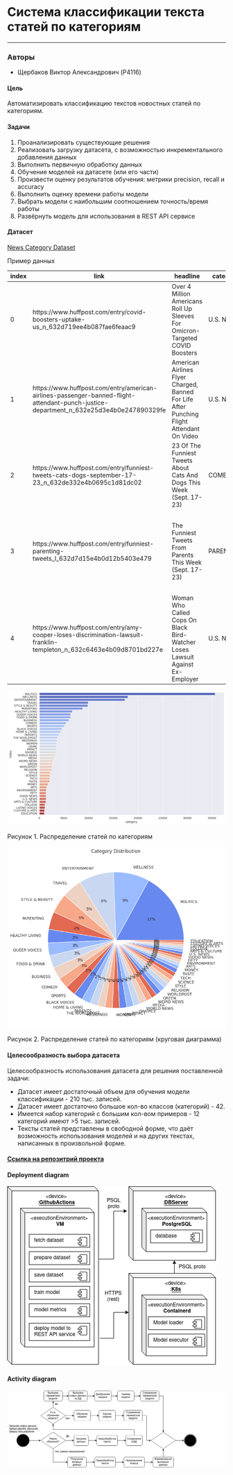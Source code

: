 # Система классификации текста статей по категориям
-------------
### Авторы
* Щербаков Виктор Александрович (P4116)

#### Цель 

Автоматизировать классификацию текстов новостных статей по категориям.

#### Задачи
1. Проанализировать существующие решения
2. Реализовать загрузку датасета, с возможностью инкрементального добавления данных
3. Выполнить первичную обработку данных
4. Обучение моделей на датасете (или его части)
5. Произвести оценку результатов обучения: метрики precision, recall и accuracy
6. Выполнить оценку времени работы модели
7. Выбрать модели с наибольшим соотношением точность/время работы
8. Развёрнуть модель для использования в REST API сервисе


#### Датасет
 [News Category Dataset](https://www.kaggle.com/datasets/rmisra/news-category-dataset)

Пример данных

|index|link|headline|category|short\_description|authors|date|
|---|---|---|---|---|---|---|
|0|https://www\.huffpost\.com/entry/covid-boosters-uptake-us\_n\_632d719ee4b087fae6feaac9|Over 4 Million Americans Roll Up Sleeves For Omicron-Targeted COVID Boosters|U\.S\. NEWS|Health experts said it is too early to predict whether demand would match up with the 171 million doses of the new boosters the U\.S\. ordered for the fall\.|Carla K\. Johnson, AP|2022-09-23 00:00:00|
|1|https://www\.huffpost\.com/entry/american-airlines-passenger-banned-flight-attendant-punch-justice-department\_n\_632e25d3e4b0e247890329fe|American Airlines Flyer Charged, Banned For Life After Punching Flight Attendant On Video|U\.S\. NEWS|He was subdued by passengers and crew when he fled to the back of the aircraft after the confrontation, according to the U\.S\. attorney's office in Los Angeles\.|Mary Papenfuss|2022-09-23 00:00:00|
|2|https://www\.huffpost\.com/entry/funniest-tweets-cats-dogs-september-17-23\_n\_632de332e4b0695c1d81dc02|23 Of The Funniest Tweets About Cats And Dogs This Week \(Sept\. 17-23\)|COMEDY|"Until you have a dog you don't understand what could be eaten\."|Elyse Wanshel|2022-09-23 00:00:00|
|3|https://www\.huffpost\.com/entry/funniest-parenting-tweets\_l\_632d7d15e4b0d12b5403e479|The Funniest Tweets From Parents This Week \(Sept\. 17-23\)|PARENTING|"Accidentally put grown-up toothpaste on my toddler’s toothbrush and he screamed like I was cleaning his teeth with a Carolina Reaper dipped in Tabasco sauce\."|Caroline Bologna|2022-09-23 00:00:00|
|4|https://www\.huffpost\.com/entry/amy-cooper-loses-discrimination-lawsuit-franklin-templeton\_n\_632c6463e4b09d8701bd227e|Woman Who Called Cops On Black Bird-Watcher Loses Lawsuit Against Ex-Employer|U\.S\. NEWS|Amy Cooper accused investment firm Franklin Templeton of unfairly firing her and branding her a racist after video of the Central Park encounter went viral\.|Nina Golgowski|2022-09-22 00:00:00|

![Рисунок 1. Распределение статей по категориям](./img/1-categories-bar-chart.png)

Рисунок 1. Распределение статей по категориям

![Рисунок 2. Распределение статей по категориям (круговая диаграмма)](./img/2-categories-pie-chart.png)

Рисунок 2. Распределение статей по категориям (круговая диаграмма)

#### Целесообразность выбора датасета

Целесообразность использования датасета для решения поставленной задачи: 
- Датасет имеет достаточный объем для обучения модели классификации - 210 тыс. записей.
- Датасет имеет достаточно большое кол-во классов (категорий) - 42.
- Имеется набор категорий с большим кол-вом примеров - 12 категорий имеют >5 тыс. записей.
- Тексты статей представлены в свободной форме, что даёт возможность использования моделей и на других текстах, написанных в произвольной форме.

#### [Ссылка на репозитрий проекта](https://github.com/90victor09/ahri)

#### Deployment diagram

![Рисунок 3. Диаграмма развертывания](./img/3-deployment.png)

#### Activity diagram

![Рисунок 4. Диаграмма активностей](./img/4-activity.png)
